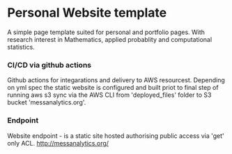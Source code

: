 # Personal Website template
A simple page template suited for personal and portfolio pages. 
With research interest in Mathematics, applied probablity and computational statistics.


### CI/CD via github actions
Github actions for integarations and delivery to AWS resourcest. Depending on yml spec the static website is configured and built priot to  final step of running aws s3 sync via the AWS CLI from 'deployed_files' folder to S3 bucket 'messanalytics.org'. 


### Endpoint 
Website endpoint - is a static site hosted authorising public access via 'get' only ACL.
http://messanalytics.org/
